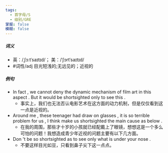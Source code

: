 ```yaml
---
tags:
  - 首字母/S
  - 级别/GRE
掌握: false
模糊: false
---
```

##### 词义
- 英：/ˌʃɔːtˈsaɪtɪd/； 美：/ˈʃɔrtˈsaɪtɪd/
- #词性/adj  目光短浅的;无远见的；近视的
##### 例句
- In fact , we cannot deny the dynamic mechanism of film art in this aspect . But it would be shortsighted only to see this .
	- 事实上，我们也无法否认电影艺术在这方面的动力机制，但是仅仅看到这一点是近视的。
- Around me , these teenager had draw on glasses , it is so terrible problem for us , I think make us shortsighted the main cause as below .
	- 在我的周围，那些才十岁的小孩就已经配戴上了眼镜，想想这是一个多么可怕的问题！我想造成青少年近视的问题主要有以下几方面。
- Don 't be so shortsighted as to see only what is under your nose .
	- 不要这样目光如豆，只看到鼻子尖下这一点点。
